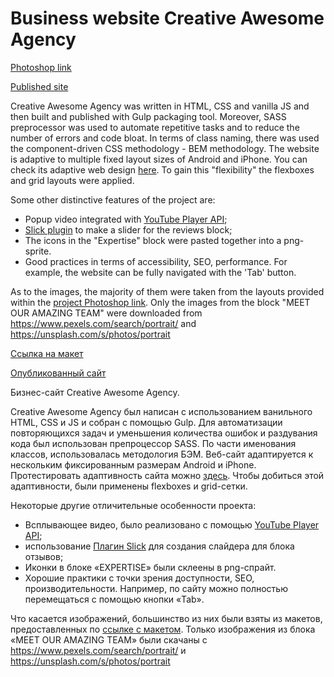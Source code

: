 # Business website Creative Awesome Agency
[Photoshop link](https://www.behance.net/gallery/29537545/Tajam-Agency-Template-PSD)

[Published site](https://alexandra207.github.io/creative-awesome-agency/)

Creative Awesome Agency was written in HTML, CSS and vanilla JS and then built and published with Gulp packaging tool. Moreover, SASS preprocessor was used to automate repetitive tasks and to reduce the number of errors and code bloat.
In terms of class naming, there was used the component-driven CSS methodology - BEM methodology. The website is adaptive to multiple fixed layout sizes of Android and iPhone. You can check its adaptive web design [here](http://www.responsinator.com/).
To gain this "flexibility" the flexboxes and grid layouts were applied.

Some other distinctive features of the project are:
- Popup video integrated with [YouTube Player API](https://developers.google.com/youtube/iframe_api_reference);
- [Slick plugin](https://kenwheeler.github.io/slick/) to make a slider for the reviews block;
- The icons in the "Expertise" block were pasted together into a png-sprite.
- Good practices in terms of accessibility, SEO, performance. For example, the website can be fully navigated with the 'Tab' button.

As to the images, the majority of them were taken from the layouts provided within the [project Photoshop link](https://www.behance.net/gallery/29537545/Tajam-Agency-Template-PSD). Only the images from the block "MEET OUR AMAZING TEAM" were  downloaded from https://www.pexels.com/search/portrait/ and https://unsplash.com/s/photos/portrait

[Ссылка на макет](https://www.behance.net/gallery/29537545/Tajam-Agency-Template-PSD)

[Опубликованный сайт](https://alexandra207.github.io/creative-awesome-agency/)

Бизнес-сайт Creative Awesome Agency.

Creative Awesome Agency был написан с использованием ванильного HTML, CSS и JS и собран с помощью Gulp. Для автоматизации повторяющихся задач и уменьшения количества ошибок и раздувания кода был использован препроцессор SASS.
По части именования классов, использовалась методология БЭМ. Веб-сайт адаптируется к нескольким фиксированным размерам Android и iPhone. Протестировать адаптивность сайта можно [здесь](http://www.responsinator.com/).
Чтобы добиться этой адаптивности, были применены flexboxes и grid-сетки.

Некоторые другие отличительные особенности проекта:
- Всплывающее видео, было реализовано с помощью [YouTube Player API](https://developers.google.com/youtube/iframe_api_reference);
- использование [Плагин Slick](https://kenwheeler.github.io/slick/) для создания слайдера для блока отзывов;
- Иконки в блоке «EXPERTISE» были склеены в png-спрайт.
- Хорошие практики с точки зрения доступности, SEO, производительности. Например, по сайту можно полностью перемещаться с помощью кнопки «Tab».

Что касается изображений, большинство из них были взяты из макетов, предоставленных по [ссылке с макетом](https://www.behance.net/gallery/29537545/Tajam-Agency-Template-PSD). Только изображения из блока «MEET OUR AMAZING TEAM» были скачаны с https://www.pexels.com/search/portrait/ и https://unsplash.com/s/photos/portrait 




 

